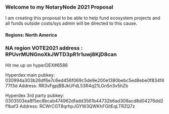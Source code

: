 ### Welcome to my NotaryNode 2021 Proposal

I am creating this proposal to be able to help fund ecosystem projects and all funds outside costs/sys admin will be directed to this cause.

#### Regions: North America

### **NA** region VOTE2021 address : RPUvrMUNGnoXkJWTD3pR1r1uwj8KjD8can

Hit me up on hyperDEX#6586


Hyperdex main pubkey:
030994a303b26df6e7c6ed456f069c5de9e200e1380bebc5ed8ebe0f834f477f3d
Address: RR3vFgpjBBJkUFdL53R4q21LGnSn3v5hZb

Hyperdex 3rd party pubkey:
0303503ea8f5ec8bcab474962dfadd3561b44732b6ad308acd8d04276dd2f1baf3
Address: RCWrCGT8qrhpJGYW3QWKhFGitEqLTRZQ7z
